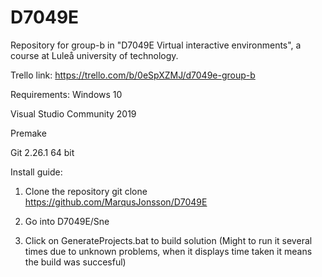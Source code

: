 # D7049E
Repository for group-b in "D7049E Virtual interactive environments", a course at Luleå university of technology.

Trello link: https://trello.com/b/0eSpXZMJ/d7049e-group-b

Requirements:
Windows 10

Visual Studio Community 2019

Premake

Git 2.26.1 64 bit

Install guide:

1. Clone the repository
git clone https://github.com/MarqusJonsson/D7049E

2. Go into D7049E/Sne

3. Click on GenerateProjects.bat to build solution (Might to run it several times due to unknown problems, when it displays time taken it means the build was succesful)
